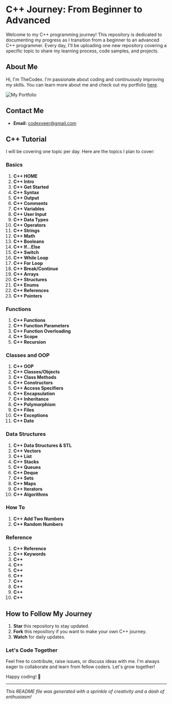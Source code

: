 # C++ Journey: From Beginner to Advanced

Welcome to my C++ programming journey! This repository is dedicated to documenting my progress as I transition from a beginner to an advanced C++ programmer. Every day, I'll be uploading one new repository covering a specific topic to share my learning process, code samples, and projects.

## About Me

Hi, I'm TheCodex. I'm passionate about coding and continuously improving my skills. You can learn more about me and check out my portfolio [here](https://codingguru2221.github.io/Portfolio/).

![My Portfolio](https://codingguru2221.github.io/Portfolio/images/profile.jpg)

## Contact Me

- **Email:** [codexveer@gmail.com](mailto:codexveer@gmail.com)

## C++ Tutorial

I will be covering one topic per day. Here are the topics I plan to cover:

### Basics
1. **C++ HOME**
2. **C++ Intro**
3. **C++ Get Started**
4. **C++ Syntax**
5. **C++ Output**
6. **C++ Comments**
7. **C++ Variables**
8. **C++ User Input**
9. **C++ Data Types**
10. **C++ Operators**
11. **C++ Strings**
12. **C++ Math**
13. **C++ Booleans**
14. **C++ If...Else**
15. **C++ Switch**
16. **C++ While Loop**
17. **C++ For Loop**
18. **C++ Break/Continue**
19. **C++ Arrays**
20. **C++ Structures**
21. **C++ Enums**
22. **C++ References**
23. **C++ Pointers**

### Functions
1. **C++ Functions**
2. **C++ Function Parameters**
3. **C++ Function Overloading**
4. **C++ Scope**
5. **C++ Recursion**

### Classes and OOP
1. **C++ OOP**
2. **C++ Classes/Objects**
3. **C++ Class Methods**
4. **C++ Constructors**
5. **C++ Access Specifiers**
6. **C++ Encapsulation**
7. **C++ Inheritance**
8. **C++ Polymorphism**
9. **C++ Files**
10. **C++ Exceptions**
11. **C++ Date**

### Data Structures
1. **C++ Data Structures & STL**
2. **C++ Vectors**
3. **C++ List**
4. **C++ Stacks**
5. **C++ Queues**
6. **C++ Deque**
7. **C++ Sets**
8. **C++ Maps**
9. **C++ Iterators**
10. **C++ Algorithms**

### How To
1. **C++ Add Two Numbers**
2. **C++ Random Numbers**

### Reference
1. **C++ Reference**
2. **C++ Keywords**
3. **C++ <iostream>**
4. **C++ <fstream>**
5. **C++ <cmath>**
6. **C++ <string>**
7. **C++ <cstring>**
8. **C++ <ctime>**
9. **C++ <vector>**
10. **C++ <algorithm>**

## How to Follow My Journey

1. **Star** this repository to stay updated.
2. **Fork** this repository if you want to make your own C++ journey.
3. **Watch** for daily updates.

### Let's Code Together

Feel free to contribute, raise issues, or discuss ideas with me. I'm always eager to collaborate and learn from fellow coders. Let's grow together!

Happy coding! 🚀

---

*This README file was generated with a sprinkle of creativity and a dash of enthusiasm!*
